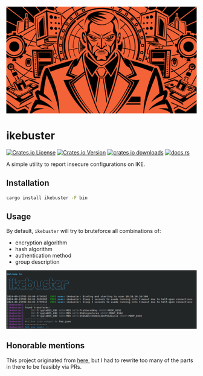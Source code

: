 ![Logo](./logo.svg)

# ikebuster

[![Crates.io License](https://img.shields.io/crates/l/MIT)](https://github.com/myOmikron/ikebuster/blob/main/LICENSE)
[![Crates.io Version](https://img.shields.io/crates/v/ikebuster)](https://crates.io/crates/ikebuster)
[![crates io downloads](https://img.shields.io/crates/d/ikebuster)](https://crates.io/crates/ikebuster)
[![docs.rs](https://img.shields.io/docsrs/ikebuster)](https://docs.rs/ikebuster/latest/ikebuster/)

A simple utility to report insecure configurations on IKE.

## Installation

```bash
cargo install ikebuster -F bin
```

## Usage

By default, `ikebuster` will try to bruteforce all combinations of:

- encryption algorithm
- hash algorithm
- authentication method
- group description

![img.png](./img.png)

## Honorable mentions

This project originated from [here](https://github.com/trufflebee33/bike-scan),
but I had to rewrite too many of the parts in there to be feasibly via PRs.

